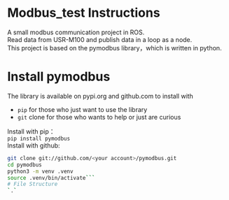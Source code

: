# Modbus_test  Instructions
A small modbus communication project in ROS.   
Read data from USR-M100 and publish data in a loop as a node.  
This project is based on the pymodbus library，which is written in python.  
# Install pymodbus
The library is available on pypi.org and github.com to install with  
- `pip` for those who just want to use the library  
- `git` clone for those who wants to help or just are curious

Install with pip：  
  `pip install pymodbus`  
Install with github:  
  ```bash
  git clone git://github.com/<your account>/pymodbus.git
  cd pymodbus
  python3 -m venv .venv
  source .venv/bin/activate```  
# File Structure
`.`  

    


